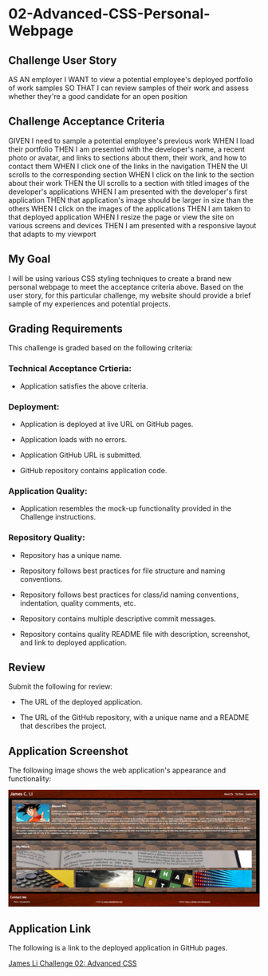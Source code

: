 # 02-Advanced-CSS-Personal-Webpage

## Challenge User Story
AS AN employer
I WANT to view a potential employee's deployed portfolio of work samples
SO THAT I can review samples of their work and assess whether they're a good candidate for an open position

## Challenge Acceptance Criteria
GIVEN I need to sample a potential employee's previous work
WHEN I load their portfolio
THEN I am presented with the developer's name, a recent photo or avatar, and links to sections about them, their work, and how to contact them
WHEN I click one of the links in the navigation
THEN the UI scrolls to the corresponding section
WHEN I click on the link to the section about their work
THEN the UI scrolls to a section with titled images of the developer's applications
WHEN I am presented with the developer's first application
THEN that application's image should be larger in size than the others
WHEN I click on the images of the applications
THEN I am taken to that deployed application
WHEN I resize the page or view the site on various screens and devices
THEN I am presented with a responsive layout that adapts to my viewport

## My Goal
I will be using various CSS styling techniques to create a brand new personal webpage to meet the acceptance criteria above. Based on the user story, for this particular challenge, my website should provide a brief sample of my experiences and potential projects.

## Grading Requirements
This challenge is graded based on the following criteria:

### Technical Acceptance Crtieria:

* Application satisfies the above criteria.

### Deployment:

* Application is deployed at live URL on GitHub pages.

* Application loads with no errors.

* Application GitHub URL is submitted.

* GitHub repository contains application code.

### Application Quality:

* Application resembles the mock-up functionality provided in the Challenge instructions.

### Repository Quality: 

* Repository has a unique name.

* Repository follows best practices for file structure and naming conventions.

* Repository follows best practices for class/id naming conventions, indentation, quality comments, etc.

* Repository contains multiple descriptive commit messages.

* Repository contains quality README file with description, screenshot, and link to deployed application.

## Review

Submit the following for review:

* The URL of the deployed application.

* The URL of the GitHub repository, with a unique name and a README that describes the project.

## Application Screenshot

The following image shows the web application's appearance and functionality:

![James Li profile page](./assets/02-advanced-css-challenge-screenshot.png)

## Application Link

The following is a link to the deployed application in GitHub pages.

[James Li Challenge 02: Advanced CSS](https://jimjamlee.github.io/01-HTML-CSS-Git-Challenge/#social-media-marketing)